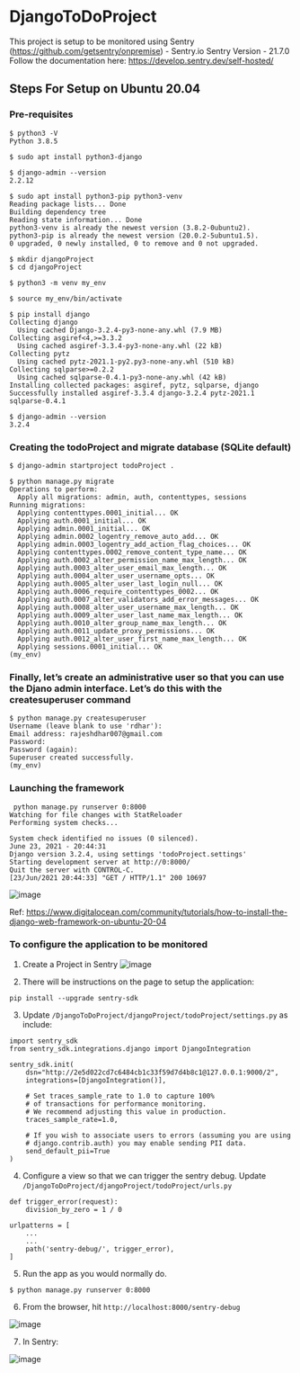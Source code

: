 # DjangoToDoProject

This project is setup to be monitored using Sentry (https://github.com/getsentry/onpremise) - Sentry.io
Sentry Version - 21.7.0
Follow the documentation here: https://develop.sentry.dev/self-hosted/


## Steps For Setup on Ubuntu 20.04
### Pre-requisites
```
$ python3 -V
Python 3.8.5

$ sudo apt install python3-django

$ django-admin --version
2.2.12

$ sudo apt install python3-pip python3-venv
Reading package lists... Done
Building dependency tree       
Reading state information... Done
python3-venv is already the newest version (3.8.2-0ubuntu2).
python3-pip is already the newest version (20.0.2-5ubuntu1.5).
0 upgraded, 0 newly installed, 0 to remove and 0 not upgraded.

$ mkdir djangoProject
$ cd djangoProject

$ python3 -m venv my_env

$ source my_env/bin/activate

$ pip install django
Collecting django
  Using cached Django-3.2.4-py3-none-any.whl (7.9 MB)
Collecting asgiref<4,>=3.3.2
  Using cached asgiref-3.3.4-py3-none-any.whl (22 kB)
Collecting pytz
  Using cached pytz-2021.1-py2.py3-none-any.whl (510 kB)
Collecting sqlparse>=0.2.2
  Using cached sqlparse-0.4.1-py3-none-any.whl (42 kB)
Installing collected packages: asgiref, pytz, sqlparse, django
Successfully installed asgiref-3.3.4 django-3.2.4 pytz-2021.1 sqlparse-0.4.1

$ django-admin --version
3.2.4

```


### Creating the todoProject and migrate database (SQLite default)
```
$ django-admin startproject todoProject .

$ python manage.py migrate
Operations to perform:
  Apply all migrations: admin, auth, contenttypes, sessions
Running migrations:
  Applying contenttypes.0001_initial... OK
  Applying auth.0001_initial... OK
  Applying admin.0001_initial... OK
  Applying admin.0002_logentry_remove_auto_add... OK
  Applying admin.0003_logentry_add_action_flag_choices... OK
  Applying contenttypes.0002_remove_content_type_name... OK
  Applying auth.0002_alter_permission_name_max_length... OK
  Applying auth.0003_alter_user_email_max_length... OK
  Applying auth.0004_alter_user_username_opts... OK
  Applying auth.0005_alter_user_last_login_null... OK
  Applying auth.0006_require_contenttypes_0002... OK
  Applying auth.0007_alter_validators_add_error_messages... OK
  Applying auth.0008_alter_user_username_max_length... OK
  Applying auth.0009_alter_user_last_name_max_length... OK
  Applying auth.0010_alter_group_name_max_length... OK
  Applying auth.0011_update_proxy_permissions... OK
  Applying auth.0012_alter_user_first_name_max_length... OK
  Applying sessions.0001_initial... OK
(my_env)

```

### Finally, let’s create an administrative user so that you can use the Djano admin interface. Let’s do this with the createsuperuser command

```
$ python manage.py createsuperuser
Username (leave blank to use 'rdhar'):      
Email address: rajeshdhar007@gmail.com
Password: 
Password (again): 
Superuser created successfully.
(my_env)

```

### Launching the framework
```
 python manage.py runserver 0:8000
Watching for file changes with StatReloader
Performing system checks...

System check identified no issues (0 silenced).
June 23, 2021 - 20:44:31
Django version 3.2.4, using settings 'todoProject.settings'
Starting development server at http://0:8000/
Quit the server with CONTROL-C.
[23/Jun/2021 20:44:33] "GET / HTTP/1.1" 200 10697

```
![image](https://user-images.githubusercontent.com/77116268/123165533-5ab9fb00-d442-11eb-9ec6-b57c60a04681.png)


Ref: https://www.digitalocean.com/community/tutorials/how-to-install-the-django-web-framework-on-ubuntu-20-04

### To configure the application to be monitored
1. Create a Project in Sentry
![image](https://user-images.githubusercontent.com/77116268/126216859-27be20bf-e9b1-4f4f-b17f-eaff931b283e.png)


2. There will be instructions on the page to setup the application:
```
pip install --upgrade sentry-sdk
```
3. Update ```/DjangoToDoProject/djangoProject/todoProject/settings.py``` as include:
```
import sentry_sdk
from sentry_sdk.integrations.django import DjangoIntegration

sentry_sdk.init(
    dsn="http://2e5d022cd7c6484cb1c33f59d7d4b8c1@127.0.0.1:9000/2",
    integrations=[DjangoIntegration()],

    # Set traces_sample_rate to 1.0 to capture 100%
    # of transactions for performance monitoring.
    # We recommend adjusting this value in production.
    traces_sample_rate=1.0,

    # If you wish to associate users to errors (assuming you are using
    # django.contrib.auth) you may enable sending PII data.
    send_default_pii=True
)
```

4. Configure a view so that we can trigger the sentry debug. Update ```/DjangoToDoProject/djangoProject/todoProject/urls.py```

```
def trigger_error(request):
    division_by_zero = 1 / 0

urlpatterns = [
    ...
    ...
    path('sentry-debug/', trigger_error),
]
```
5. Run the app as you would normally do.
```
$ python manage.py runserver 0:8000
```

6. From the browser, hit ```http://localhost:8000/sentry-debug```

![image](https://user-images.githubusercontent.com/77116268/126216904-48ed3405-9fdb-4eb8-aef5-f90b8bc0ca97.png)

7. In Sentry:

![image](https://user-images.githubusercontent.com/77116268/126217011-8f332218-e45c-4ebf-9e0e-b35157fae680.png)

